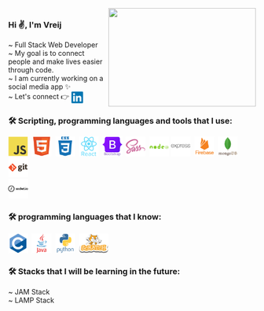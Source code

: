 <div> <img src="https://user-images.githubusercontent.com/74038190/212748830-4c709398-a386-4761-84d7-9e10b98fbe6e.gif" align="right" width="300px" height="200px"> </div>

###  Hi :v:, I'm Vreij </br>
~ Full Stack Web Developer </br>
~ My goal is to connect people and make lives easier through code. <br/>
~ I am currently working on a social media app :sparkles: </br>
~ Let's connect :point_right: [<img src="https://github.com/devicons/devicon/blob/master/icons/linkedin/linkedin-original.svg" title="Vreij Lal" alt="liknkedn" width="25" align ="center" height="25"/>](https://www.linkedin.com/in/vreij-lal-8a5989214/)</br>

### :hammer_and_wrench: Scripting, programming languages and tools that I use: 
<div>
  <img src="https://github.com/devicons/devicon/blob/master/icons/javascript/javascript-original.svg" title="JavaScript" alt="JavaScript" width="40" height="40"/>&nbsp;
  <img src="https://github.com/devicons/devicon/blob/master/icons/html5/html5-original.svg" title="HTML5" alt="HTML" width="40" height="40"/>&nbsp;
  <img src="https://github.com/devicons/devicon/blob/master/icons/css3/css3-plain-wordmark.svg"  title="CSS3" alt="CSS" width="40" height="40"/>&nbsp;
  <img src="https://github.com/devicons/devicon/blob/master/icons/react/react-original-wordmark.svg" title="React" alt="React" width="40" height="40"/>&nbsp;
  <img src="https://github.com/devicons/devicon/blob/master/icons/bootstrap/bootstrap-original-wordmark.svg"  title="Bootstrap" alt="TailwindCSS" width="40" height="40"/>&nbsp;
   <img src="https://github.com/devicons/devicon/blob/master/icons/sass/sass-original.svg"  title="Sass" alt="Sass" width="40" height="40"/>&nbsp;
   <img src="https://github.com/devicons/devicon/blob/master/icons/nodejs/nodejs-plain-wordmark.svg" title="Node.js" alt="Node.js" width="40" height="40"/>
  <img src="https://github.com/devicons/devicon/blob/master/icons/express/express-original-wordmark.svg" title="Express" alt="Express" width="40" height="40"/>&nbsp;
  <img src="https://github.com/devicons/devicon/blob/master/icons/firebase/firebase-plain-wordmark.svg" title="Firebase" alt="Firebase" width="40" height="40"/>&nbsp;
  <img src="https://github.com/devicons/devicon/blob/master/icons/mongodb/mongodb-original-wordmark.svg" title = "MongoDB" alt="MongoDB" width="40" height="40"/>&nbsp;
  <img src="https://github.com/devicons/devicon/blob/master/icons/git/git-original-wordmark.svg" title="Git" alt="Git" width="40" height="40"/></br>
  <img src="https://github.com/devicons/devicon/blob/master/icons/socketio/socketio-original-wordmark.svg" title="socket-io" alt="socket-io" width="40" height="40"/>
</div>


### :hammer_and_wrench: programming languages that I know: 
<div>
  <img src="https://github.com/devicons/devicon/blob/master/icons/c/c-original.svg" title="c" alt="c" width="40" height="40"/>&nbsp;
  <img src="https://github.com/devicons/devicon/blob/master/icons/java/java-original-wordmark.svg" title="java" alt="java" width="40" height="40"/>&nbsp;
  <img src="https://github.com/devicons/devicon/blob/master/icons/python/python-original-wordmark.svg"  title="python" alt="python" width="40" height="40"/>&nbsp;
  <img src="https://github.com/Vreij-Lal/Vreij-Lal/blob/main/logo-scratch-chat-rigolo.png"  title="Scratch" alt="Scratch" width="60" height="40" style="margin-top:2px;"/>&nbsp;
  
</div>

### :hammer_and_wrench: Stacks that I will be learning in the future:
~ JAM Stack </br>
~ LAMP Stack
